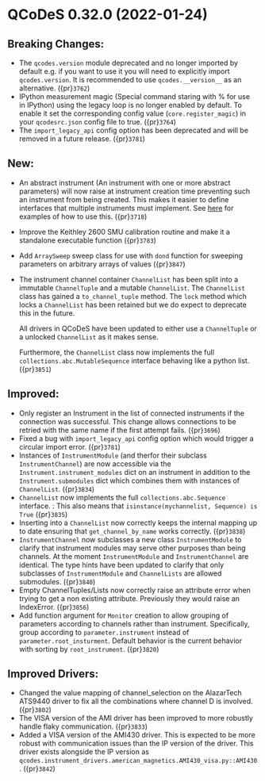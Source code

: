 # QCoDeS 0.32.0 (2022-01-24)

## Breaking Changes:

- The `qcodes.version` module deprecated and no longer imported by default e.g. if you want to use it you will need
  to explicitly import `qcodes.version`. It is recommended to use `qcodes.__version__` as an alternative. ({pr}`3762`)
- IPython measurement magic (Special command staring with % for use in IPython) using the legacy
  loop is no longer enabled by default.
  To enable it set the corresponding config value (`core.register_magic`) in your `qcodesrc.json` config file to true. ({pr}`3764`)
- The `import_legacy_api` config option has been deprecated and will be removed in a future release. ({pr}`3781`)

## New:

- An abstract instrument (An instrument with one or more abstract parameters) will now raise at
  instrument creation time preventing such an instrument from being created.
  This makes it easier to define interfaces that multiple instruments must implement.
  See [here](../examples/writing_drivers/abstract_instruments.ipynb) for examples of how to use
  this. ({pr}`3718`)

- Improve the Keithley 2600 SMU calibration routine and make it
  a standalone executable function ({pr}`3783`)

- Add `ArraySweep` sweep class for use with `dond` function
  for sweeping parameters on arbitrary arrays of values ({pr}`3847`)

- The instrument channel container `ChannelList` has been split into a immutable `ChannelTuple`
  and a mutable `ChannelList`. The `ChannelList` class has gained a `to_channel_tuple` method.
  The `lock` method which locks a `ChannelList` has been retained but we do expect to deprecate
  this in the future.

  All drivers in QCoDeS have been updated to either use a `ChannelTuple` or a unlocked
  `ChannelList` as it makes sense.

  Furthermore, the `ChannelList` class now implements the full
  `collections.abc.MutableSequence` interface behaving like a python list. ({pr}`3851`)

## Improved:

- Only register an Instrument in the list of connected instruments if the connection
  was successful. This change allows connections to be retried with the same name
  if the first attempt fails. ({pr}`3696`)
- Fixed a bug with `import_legacy_api` config option which would trigger a circular import error. ({pr}`3781`)
- Instances of `InstrumentModule` (and therfor their subclass `InstrumentChannel`) are now accessible via
  the `Instrument.instrument_modules` dict on an instrument in addition to the `Instrument.submodules` dict
  which combines them with instances of `ChannelList`. ({pr}`3834`)
- `ChannelList` now implements the full `collections.abc.Sequence` interface.
  : This also means that `isinstance(mychannelist, Sequence) is True` ({pr}`3835`)
- Inserting into a `ChannelList` now correctly keeps the internal mapping up to date ensuring that
  `get_channel_by_name` works correctly. ({pr}`3838`)
- `InstrumentChannel` now subclasses a new class `InstrumentModule` to clarify that instrument modules may
  serve other purposes than being channels. At the moment `InstrumentModule` and `InstrumentChannel` are identical.
  The type hints have been updated to clarify that only subclasses of `InstrumentModule` and `ChannelLists`
  are allowed submodules. ({pr}`3840`)
- Empty ChannelTuples/Lists now correctly raise an attribute error when trying
  to get a non existing attribute. Previously they would raise an IndexError. ({pr}`3856`)
- Add function argument for `Monitor` creation to allow grouping of parameters according to channels rather
  than instrument. Specifically, group according to `parameter.instrument` instead of `parameter.root_insturment`.
  Default behavior is the current behavior with sorting by `root_instrument`. ({pr}`3820`)

## Improved Drivers:

- Changed the value mapping of channel_selection on the AlazarTech ATS9440
  driver to fix all the combinations where channel D is involved. ({pr}`3802`)
- The VISA version of the AMI driver has been improved to more robustly handle flaky communication. ({pr}`3833`)
- Added a VISA version of the AMI430 driver. This is expected to be more robust with communication issues than the
  IP version of the driver. This driver exists alongside the IP version as
  `qcodes.instrument_drivers.american_magnetics.AMI430_visa.py::AMI430`. ({pr}`3842`)
